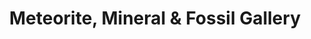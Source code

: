 ---
title: "Meteorite, Mineral & Fossil Gallery"
url: /santa-fe/meteorite-mineral-und-fossil-gallery/
shop: Allgemein
---